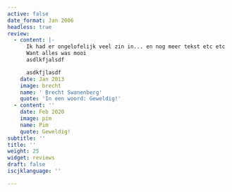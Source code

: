 ```yaml
---
active: false
date_format: Jan 2006
headless: true
review:
  - content: |-
      Ik had er ongelofelijk veel zin in... en nog meer tekst etc etc
      Want alles was mooi
      asdlkfjalsdf

      asdkfjlasdf
    date: Jan 2013
    image: brecht
    name: ' Brecht Swanenberg'
    quote: 'In een woord: Geweldig!'
  - content: ''
    date: Feb 2020
    image: pim
    name: Pim
    quote: Geweldig!
subtitle: ''
title: ''
weight: 25
widget: reviews
draft: false
iscjklanguage: ''

---
```




